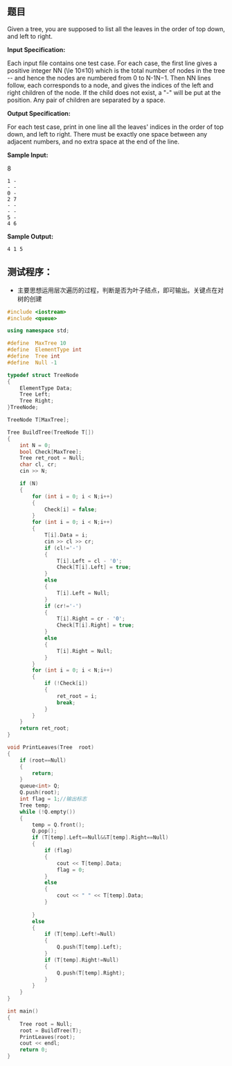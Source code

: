 ## 题目
Given a tree, you are supposed to list all the leaves in the order of top down, and left to right.

**Input Specification:**

Each input file contains one test case. For each case, the first line gives a positive integer NN (\le 10≤10) which is the total number of nodes in the tree -- and hence the nodes are numbered from 0 to N-1N−1. Then NN lines follow, each corresponds to a node, and gives the indices of the left and right children of the node. If the child does not exist, a "-" will be put at the position. Any pair of children are separated by a space.

**Output Specification:**

For each test case, print in one line all the leaves' indices in the order of top down, and left to right. There must be exactly one space between any adjacent numbers, and no extra space at the end of the line.

**Sample Input:**

8
```
1 -
- -
0 -
2 7
- -
- -
5 -
4 6
```
**Sample Output:**
```
4 1 5
```
## 测试程序：
* 主要思想运用层次遍历的过程，判断是否为叶子结点，即可输出。关键点在对树的创建

```C++
#include <iostream>
#include <queue>

using namespace std;

#define  MaxTree 10
#define  ElementType int
#define  Tree int 
#define  Null -1

typedef struct TreeNode
{
    ElementType Data;
    Tree Left;
    Tree Right;
}TreeNode;

TreeNode T[MaxTree];

Tree BuildTree(TreeNode T[])
{
    int N = 0;
    bool Check[MaxTree];
    Tree ret_root = Null;
    char cl, cr;
    cin >> N;

    if (N)
    {
        for (int i = 0; i < N;i++)
        {
            Check[i] = false;
        }
        for (int i = 0; i < N;i++)
        {
            T[i].Data = i;
            cin >> cl >> cr;
            if (cl!='-')
            {
                T[i].Left = cl - '0';
                Check[T[i].Left] = true;
            }
            else
            {
                T[i].Left = Null;
            }
            if (cr!='-')
            {
                T[i].Right = cr - '0';
                Check[T[i].Right] = true;
            }
            else
            {
                T[i].Right = Null;
            }
        }
        for (int i = 0; i < N;i++)
        {
            if (!Check[i])
            {
                ret_root = i;
                break;
            }
        }
    }
    return ret_root;
}

void PrintLeaves(Tree  root)
{
    if (root==Null)
    {
        return;
    }
    queue<int> Q;
    Q.push(root);
    int flag = 1;//输出标志
    Tree temp;
    while (!Q.empty())
    {
        temp = Q.front();
        Q.pop();
        if (T[temp].Left==Null&&T[temp].Right==Null)
        {
            if (flag)
            {
                cout << T[temp].Data;
                flag = 0;
            }
            else
            {
                cout << " " << T[temp].Data;
            }
        
        }
        else
        {
            if (T[temp].Left!=Null)
            {
                Q.push(T[temp].Left);
            }
            if (T[temp].Right!=Null)
            {
                Q.push(T[temp].Right);
            }
        }
    }
}

int main()
{
    Tree root = Null;
    root = BuildTree(T);
    PrintLeaves(root);
    cout << endl;
    return 0;
}

```

